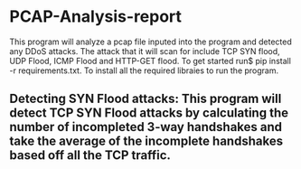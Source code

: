 # PCAP-Analysis-report
This program will analyze a pcap file inputed into the program and detected any DDoS attacks. The attack that it will scan for include TCP SYN flood, UDP Flood, ICMP Flood and HTTP-GET flood.
To get started run$ pip install -r requirements.txt. To install all the required libraies to run the program.

## Detecting SYN Flood attacks: This program will detect TCP SYN Flood attacks by calculating the number of incompleted 3-way handshakes and take the average of the incomplete handshakes based off all the TCP traffic.


